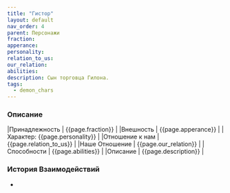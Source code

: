 ```yaml
---
title: "Гистор"
layout: default
nav_order: 4
parent: Персонажи
fraction:
apperance:
personality:
relation_to_us:
our_relation:
abilities:
description: Сын торговца Гилона.
tags:
  - demon_chars
---
```

### Описание

|Принадлежность | {{page.fraction}} |
|Внешность | {{page.apperance}} |
|Характер: {{page.personality}} |
|Отношение к нам | {{page.relation_to_us}} |
|Наше Отношение | {{page.our_relation}} |
|Способности | {{page.abilities}} |
|Описание | {{page.description}} |

### История Взаимодействий
- 